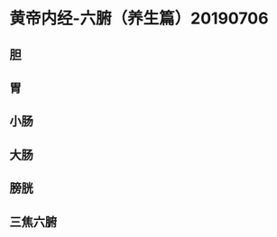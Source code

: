 # 黄帝内经-六腑（养生篇）20190706

<a name="Hf3Yt"></a>
## 胆
<a name="eWSSq"></a>
## 

<a name="GN1HL"></a>
## 胃


<a name="uA4Xg"></a>
## 小肠


<a name="9gB31"></a>
## 大肠


<a name="9ZX5j"></a>
## 膀胱


<a name="f6GHP"></a>
## 三焦六腑

